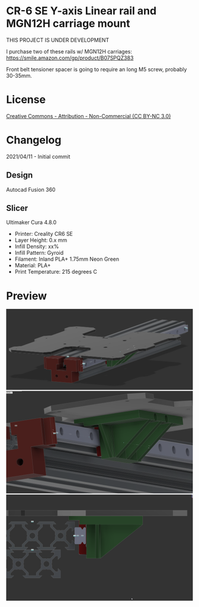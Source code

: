 # CR-6 SE Y-axis Linear rail and MGN12H carriage mount

THIS PROJECT IS UNDER DEVELOPMENT

I purchase two of these rails w/ MGN12H carriages: https://smile.amazon.com/gp/product/B07SPQZ383

Front belt tensioner spacer is going to require an long M5 screw, probably 30-35mm.



# License

[Creative Commons - Attribution - Non-Commercial (CC BY-NC 3.0)](https://creativecommons.org/licenses/by-nc/3.0/)

# Changelog

2021/04/11 - Initial commit


## Design

Autocad Fusion 360 

## Slicer

Ultimaker Cura 4.8.0
- Printer: Creality CR6 SE
- Layer Height: 0.x mm
- Infill Density: xx%
- Infill Pattern: Gyroid
- Filament: Inland PLA+ 1.75mm Neon Green
- Material: PLA+
- Print Temperature: 215 degrees C

# Preview
![assembly1.png](assembly1.png "assembly1.png")
![assembly2.png](assembly2.png "assembly2.png")
![assembly3.png](assembly3.png "assembly3.png")
